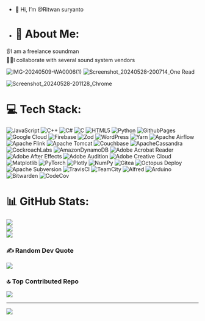 - 👋 Hi, I’m @Ritwan suryanto
- # 💫 About Me:
👂I am a freelance soundman<br>🤼‍♂️I collaborate with several sound system vendors

![IMG-20240509-WA0006(1)](https://github.com/Ritwans/Ritwan/assets/138361789/9b415866-be5d-46e5-8dcd-a4f1a0cf6e42)
![Screenshot_20240528-200714_One Read](https://github.com/Ritwans/Ritwan/assets/138361789/04e87e48-6f4b-4820-bca7-6120ee63f5d2)

![Screenshot_20240528-201128_Chrome](https://github.com/Ritwans/Ritwan/assets/138361789/7ffa7b90-8ffb-49ce-be4b-756128276d46)

# 💻 Tech Stack:
![JavaScript](https://img.shields.io/badge/javascript-%23323330.svg?style=plastic&logo=javascript&logoColor=%23F7DF1E) ![C++](https://img.shields.io/badge/c++-%2300599C.svg?style=plastic&logo=c%2B%2B&logoColor=white) ![C#](https://img.shields.io/badge/c%23-%23239120.svg?style=plastic&logo=csharp&logoColor=white) ![C](https://img.shields.io/badge/c-%2300599C.svg?style=plastic&logo=c&logoColor=white) ![HTML5](https://img.shields.io/badge/html5-%23E34F26.svg?style=plastic&logo=html5&logoColor=white) ![Python](https://img.shields.io/badge/python-3670A0?style=plastic&logo=python&logoColor=ffdd54) ![GithubPages](https://img.shields.io/badge/github%20pages-121013?style=plastic&logo=github&logoColor=white) ![Google Cloud](https://img.shields.io/badge/GoogleCloud-%234285F4.svg?style=plastic&logo=google-cloud&logoColor=white) ![Firebase](https://img.shields.io/badge/firebase-%23039BE5.svg?style=plastic&logo=firebase) ![Zod](https://img.shields.io/badge/zod-%233068b7.svg?style=plastic&logo=zod&logoColor=white) ![WordPress](https://img.shields.io/badge/WordPress-%23117AC9.svg?style=plastic&logo=WordPress&logoColor=white) ![Yarn](https://img.shields.io/badge/yarn-%232C8EBB.svg?style=plastic&logo=yarn&logoColor=white) ![Apache Airflow](https://img.shields.io/badge/Apache%20Airflow-017CEE?style=plastic&logo=Apache%20Airflow&logoColor=white) ![Apache Flink](https://img.shields.io/badge/Apache%20Flink-E6526F?style=plastic&logo=Apache%20Flink&logoColor=white) ![Apache Tomcat](https://img.shields.io/badge/apache%20tomcat-%23F8DC75.svg?style=plastic&logo=apache-tomcat&logoColor=black) ![Couchbase](https://img.shields.io/badge/Couchbase-EA2328?style=plastic&logo=couchbase&logoColor=white) ![ApacheCassandra](https://img.shields.io/badge/cassandra-%231287B1.svg?style=plastic&logo=apache-cassandra&logoColor=white) ![CockroachLabs](https://img.shields.io/badge/Cockroach%20Labs-6933FF?style=plastic&logo=Cockroach%20Labs&logoColor=white) ![AmazonDynamoDB](https://img.shields.io/badge/Amazon%20DynamoDB-4053D6?style=plastic&logo=Amazon%20DynamoDB&logoColor=white) ![Adobe Acrobat Reader](https://img.shields.io/badge/Adobe%20Acrobat%20Reader-EC1C24.svg?style=plastic&logo=Adobe%20Acrobat%20Reader&logoColor=white) ![Adobe After Effects](https://img.shields.io/badge/Adobe%20After%20Effects-9999FF.svg?style=plastic&logo=Adobe%20After%20Effects&logoColor=white) ![Adobe Audition](https://img.shields.io/badge/Adobe%20Audition-9999FF.svg?style=plastic&logo=Adobe%20Audition&logoColor=white) ![Adobe Creative Cloud](https://img.shields.io/badge/Adobe%20Creative%20Cloud-DA1F26.svg?style=plastic&logo=Adobe%20Creative%20Cloud&logoColor=white) ![Matplotlib](https://img.shields.io/badge/Matplotlib-%23ffffff.svg?style=plastic&logo=Matplotlib&logoColor=black) ![PyTorch](https://img.shields.io/badge/PyTorch-%23EE4C2C.svg?style=plastic&logo=PyTorch&logoColor=white) ![Plotly](https://img.shields.io/badge/Plotly-%233F4F75.svg?style=plastic&logo=plotly&logoColor=white) ![NumPy](https://img.shields.io/badge/numpy-%23013243.svg?style=plastic&logo=numpy&logoColor=white) ![Gitea](https://img.shields.io/badge/Gitea-34495E?style=plastic&logo=gitea&logoColor=5D9425) ![Octopus Deploy](https://img.shields.io/badge/octopus%20deploy-0D80D8?style=plastic&logo=octopusdeploy&logoColor=white) ![Apache Subversion](https://img.shields.io/badge/subversion-%23809CC9.svg?style=plastic&logo=subversion&logoColor=white) ![TravisCI](https://img.shields.io/badge/travis%20ci-%232B2F33.svg?style=plastic&logo=travis&logoColor=white) ![TeamCity](https://img.shields.io/badge/teamcity-000000.svg?style=plastic&logo=teamcity&logoColor=white) ![Alfred](https://img.shields.io/badge/alfred-%235C1F87.svg?style=plastic&logo=alfred) ![Arduino](https://img.shields.io/badge/-Arduino-00979D?style=plastic&logo=Arduino&logoColor=white) ![Bitwarden](https://img.shields.io/badge/bitwarden-%23175DDC.svg?style=plastic&logo=bitwarden&logoColor=white) ![CodeCov](https://img.shields.io/badge/codecov-%23ff0077.svg?style=plastic&logo=codecov&logoColor=white)
# 📊 GitHub Stats:
![](https://github-readme-stats.vercel.app/api?username=Ritwans&theme=dark&hide_border=false&include_all_commits=true&count_private=true)<br/>
![](https://github-readme-streak-stats.herokuapp.com/?user=Ritwans&theme=dark&hide_border=false)<br/>
![](https://github-readme-stats.vercel.app/api/top-langs/?username=Ritwans&theme=dark&hide_border=false&include_all_commits=true&count_private=true&layout=compact)

### ✍️ Random Dev Quote
![](https://quotes-github-readme.vercel.app/api?type=horizontal&theme=radical)

### 🔝 Top Contributed Repo
![](https://github-contributor-stats.vercel.app/api?username=Ritwans&limit=5&theme=dark&combine_all_yearly_contributions=true)

---
[![](https://visitcount.itsvg.in/api?id=Ritwans&icon=0&color=0)](https://visitcount.itsvg.in)

<!-- Proudly created with GPRM ( https://gprm.itsvg.in ) -->
